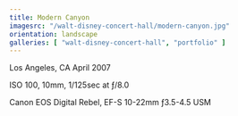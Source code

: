```yaml
---
title: Modern Canyon
imagesrc: "/walt-disney-concert-hall/modern-canyon.jpg"
orientation: landscape
galleries: [ "walt-disney-concert-hall", "portfolio" ]
---
```


Los Angeles, CA April 2007

ISO 100, 10mm, 1/125sec at ƒ/8.0

Canon EOS Digital Rebel, EF-S 10-22mm ƒ3.5-4.5 USM
